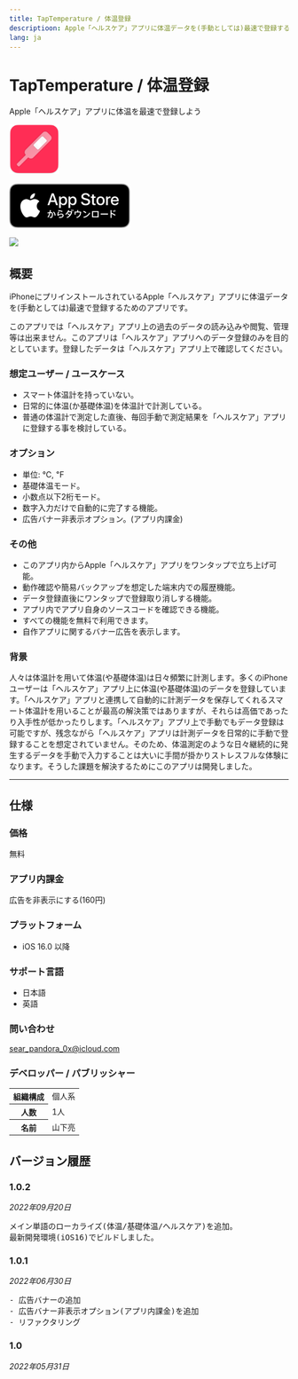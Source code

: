 ```yaml
---
title: TapTemperature / 体温登録
descriptioon: Apple「ヘルスケア」アプリに体温データを(手動としては)最速で登録するためのアプリです。
lang: ja
---
```


TapTemperature / 体温登録
=============================
Apple「ヘルスケア」アプリに体温を最速で登録しよう

<img src="icon.png" width="90">

[![AppStore link](AppStoreバッジ.svg)](https://apps.apple.com/app/id1626760566)

<img src="top1200.png" width="600">

概要
-----------------
iPhoneにプリインストールされているApple「ヘルスケア」アプリに体温データを(手動としては)最速で登録するためのアプリです。

このアプリでは「ヘルスケア」アプリ上の過去のデータの読み込みや閲覧、管理等は出来ません。このアプリは「ヘルスケア」アプリへのデータ登録のみを目的としています。登録したデータは「ヘルスケア」アプリ上で確認してください。

### 想定ユーザー / ユースケース
- スマート体温計を持っていない。
- 日常的に体温(か基礎体温)を体温計で計測している。
- 普通の体温計で測定した直後、毎回手動で測定結果を「ヘルスケア」アプリに登録する事を検討している。

### オプション
- 単位: ℃, ℉
- 基礎体温モード。
- 小数点以下2桁モード。
- 数字入力だけで自動的に完了する機能。
- 広告バナー非表示オプション。(アプリ内課金)

### その他
- このアプリ内からApple「ヘルスケア」アプリをワンタップで立ち上げ可能。
- 動作確認や簡易バックアップを想定した端末内での履歴機能。
- データ登録直後にワンタップで登録取り消しする機能。
- アプリ内でアプリ自身のソースコードを確認できる機能。
- すべての機能を無料で利用できます。
- 自作アプリに関するバナー広告を表示します。

### 背景
人々は体温計を用いて体温(や基礎体温)は日々頻繁に計測します。多くのiPhoneユーザーは「ヘルスケア」アプリ上に体温(や基礎体温)のデータを登録しています。「ヘルスケア」アプリと連携して自動的に計測データを保存してくれるスマート体温計を用いることが最高の解決策ではありますが、それらは高価であったり入手性が低かったりします。「ヘルスケア」アプリ上で手動でもデータ登録は可能ですが、残念ながら「ヘルスケア」アプリは計測データを日常的に手動で登録することを想定されていません。そのため、体温測定のような日々継続的に発生するデータを手動で入力することは大いに手間が掛かりストレスフルな体験になります。そうした課題を解決するためにこのアプリは開発しました。

* * *

仕様
-------
### 価格
無料

### アプリ内課金
広告を非表示にする(160円)

### プラットフォーム
- iOS 16.0 以降

### サポート言語
- 日本語
- 英語

### 問い合わせ
sear_pandora_0x@icloud.com

### デベロッパー / パブリッシャー
<table>
<tr>
<th>組織構成</th>
<td>個人系</td>
</tr>
<tr>
<th>人数</th>
<td>1人</td>
</tr>
<tr>
<th>名前</th>
<td>山下亮</td>
</tr>
</table>

バージョン履歴
------------
### 1.0.2
_2022年09月20日_
<pre>メイン単語のローカライズ(体温/基礎体温/ヘルスケア)を追加。
最新開発環境(iOS16)でビルドしました。</pre>

### 1.0.1
_2022年06月30日_
<pre>- 広告バナーの追加
- 広告バナー非表示オプション(アプリ内課金)を追加
- リファクタリング</pre>

### 1.0
_2022年05月31日_
